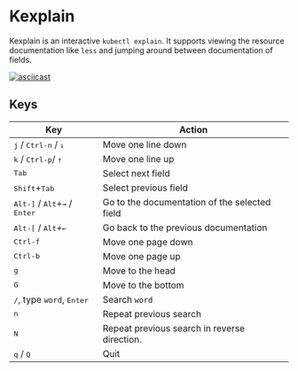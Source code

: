 # Kexplain

Kexplain is an interactive `kubectl explain`. It supports viewing the resource documentation
like `less` and jumping around between documentation of fields.

[![asciicast](https://asciinema.org/a/492648.svg)](https://asciinema.org/a/492648)


## Keys

| Key |      Action     |
| --- | ----------------- |
| <kbd>j</kbd> / <kbd>Ctrl-n</kbd> / <kbd>↓</kbd> | Move one line down  |
| <kbd>k</kbd> / <kbd>Ctrl-p</kbd>/ <kbd>↑</kbd>   | Move one line up  |
| <kbd>Tab</kbd>       | Select next field |
| <kbd>Shift</kbd>+<kbd>Tab</kbd> | Select previous field |
| <kbd>Alt-]</kbd> / <kbd>Alt</kbd>+<kbd>→</kbd> / <kbd>Enter</kbd>  | Go to the documentation of the selected field |
| <kbd>Alt-[</kbd> / <kbd>Alt</kbd>+<kbd>←</kbd>    | Go back to the previous documentation |
| <kbd>Ctrl-f</kbd> | Move one page down  |
| <kbd>Ctrl-b</kbd> | Move one page up  |
| <kbd>g</kbd>      | Move to the head  |
| <kbd>G</kbd>      | Move to the bottom  |
| <kbd>/</kbd>, type `word`, <kbd>Enter</kbd>    | Search `word`  |
| <kbd>n</kbd>      | Repeat previous search  |
| <kbd>N</kbd>      | Repeat previous search in reverse direction.  |
| <kbd>q</kbd> / <kbd>Q</kbd>  | Quit  |
